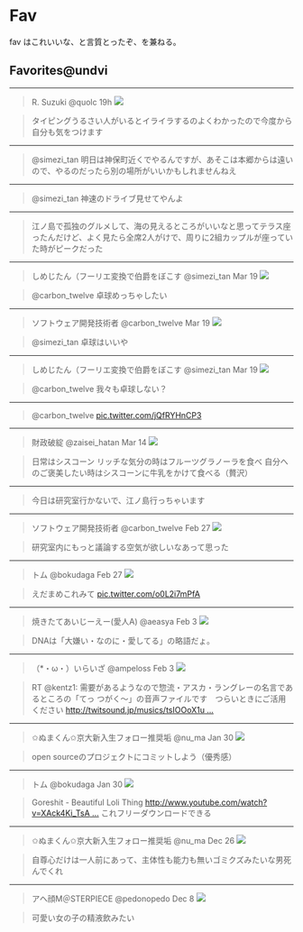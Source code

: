 Fav
===

fav はこれいいな、と言質とったぞ、を兼ねる。

Favorites@undvi
---

---

> R. Suzuki ‏@quolc 19h
> ![](https://pbs.twimg.com/profile_images/1601110927/sakura_bigger.png)

> タイピングうるさい人がいるとイライラするのよくわかったので今度から自分も気をつけます

---

> @simezi_tan 明日は神保町近くでやるんですが、あそこは本郷からは遠いので、やるのだったら別の場所がいいかもしれませんねえ

---

> @simezi_tan 神速のドライブ見せてやんよ

---

> 江ノ島で孤独のグルメして、海の見えるところがいいなと思ってテラス座ったんだけど、よく見たら全席2人がけで、周りに2組カップルが座っていた時がピークだった

---

> しめじたん（フーリエ変換で伯爵をぼこす ‏@simezi_tan Mar 19
> ![](https://pbs.twimg.com/profile_images/3019459579/478feb9032d14ad1e2ec5623b78a9544_bigger.png)

> @carbon_twelve 卓球めっちゃしたい

---

> ソフトウェア開発技術者 ‏@carbon_twelve Mar 19
> ![](https://pbs.twimg.com/profile_images/1435680674/___________bigger.png)

> @simezi_tan 卓球はいいや

---

> しめじたん（フーリエ変換で伯爵をぼこす ‏@simezi_tan Mar 19
> ![](https://pbs.twimg.com/profile_images/3019459579/478feb9032d14ad1e2ec5623b78a9544_bigger.png)

> @carbon_twelve 我々も卓球しない？

---

> @carbon_twelve
> <a href=http://pic.twitter.com/jQfRYHnCP3>pic.twitter.com/jQfRYHnCP3</a>

---

> 財政破綻 ‏@zaisei_hatan Mar 14
> ![](https://pbs.twimg.com/profile_images/1903197554/zaisei_hatan_bigger.jpg)

> 日常はシスコーン リッチな気分の時はフルーツグラノーラを食べ 自分へのご褒美したい時はシスコーンに牛乳をかけて食べる（贅沢）

---

> 今日は研究室行かないで、江ノ島行っちゃいます

---

> ソフトウェア開発技術者 ‏@carbon_twelve Feb 27
> ![](https://pbs.twimg.com/profile_images/1435680674/___________bigger.png)

> 研究室内にもっと議論する空気が欲しいなあって思った

---

> トム ‏@bokudaga Feb 27
> ![](https://pbs.twimg.com/profile_images/440891142276530176/iyi84hje_bigger.png)

> えだまめこれみて [pic.twitter.com/o0L2i7mPfA](http://pic.twitter.com/o0L2i7mPfA)

---

> 焼きたてあいじーえー(愛人A) ‏@aeasya Feb 3
> ![](https://pbs.twimg.com/profile_images/428490895738937345/qqFc2wZ9_bigger.png)

> DNAは「大嫌い・なのに・愛してる」の略語だょ。

---

> （*・ω・）いらいざ ‏@ampeloss Feb 3
> ![](https://pbs.twimg.com/profile_images/443980657237037056/oiATQrat_bigger.png)

> RT @kentz1: 需要があるようなので惣流・アスカ・ラングレーの名言であるところの「てっ つがく～」の音声ファイルです　つらいときにご活用ください [http://twitsound.jp/musics/tsIOOoX1u …](http://t.co/Ft76tKSvgF)

---

> ✩ぬまくん✩京大新入生フォロー推奨垢 ‏@nu_ma Jan 30
> ![](https://pbs.twimg.com/profile_images/437200104697511936/gpIMCUN-_bigger.jpeg)

> open sourceのプロジェクトにコミットしよう（優秀感）

---

> トム ‏@bokudaga Jan 30
> ![](https://pbs.twimg.com/profile_images/440891142276530176/iyi84hje_bigger.png)

> Goreshit - Beautiful Loli Thing [http://www.youtube.com/watch?v=XAck4Ki_TsA …](http://t.co/xykS6zauRF) これフリーダウンロードできる

---

> ✩ぬまくん✩京大新入生フォロー推奨垢 ‏@nu_ma Dec 26
> ![](https://pbs.twimg.com/profile_images/437200104697511936/gpIMCUN-_bigger.jpeg)

> 自尊心だけは一人前にあって、主体性も能力も無いゴミクズみたいな男死んでくれ

---

> アヘ顔M＠STERPIECE ‏@pedonopedo Dec 8
> ![](https://pbs.twimg.com/profile_images/423766440903065600/wquPE-Ox_bigger.png)

> 可愛い女の子の精液飲みたい
